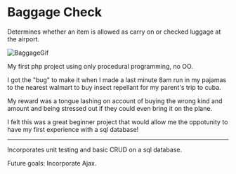 # Baggage Check

Determines whether an item is allowed as carry on or checked luggage at the airport.

![BaggageGif](https://i.imgur.com/bTIIM1F.gifv)

My first php project using only procedural programming, no OO.

I got the "bug" to make it when I made a last minute 8am run in my pajamas to the nearest walmart to buy insect repellant for my parent's trip to cuba.

My reward was a tongue lashing on account of buying the wrong kind and amount and being stressed out if they could even bring it on the plane.

I felt this was a great beginner project that would allow me the oppotunity to have my first experience with a sql database!

---

Incorporates unit testing and basic CRUD on a sql database.

Future goals: Incorporate Ajax.
